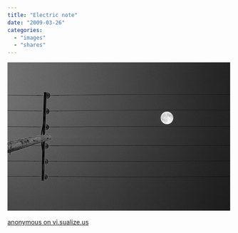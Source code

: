 ```yaml
---
title: "Electric note"
date: "2009-03-26"
categories: 
  - "images"
  - "shares"
---
```


![](images/4wnP83SaFlj5prkfy8BYTvI4o1_500.jpg)

[anonymous on vi.sualize.us](http://vi.sualize.us/view/2e5965d8424b896d10083e115a3731ef/)

